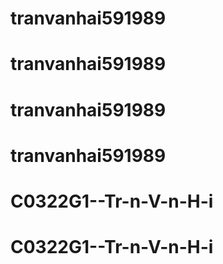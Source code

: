 # tranvanhai591989
# tranvanhai591989
# tranvanhai591989
# tranvanhai591989
# C0322G1--Tr-n-V-n-H-i
# C0322G1--Tr-n-V-n-H-i
